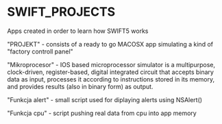 # SWIFT_PROJECTS
Apps created in order to learn how SWIFT5 works

"PROJEKT" - consists of a ready to go MACOSX app simulating a kind of "factory controll panel" 

"Mikroprocesor" - IOS based microprocessor simulator is a multipurpose, clock-driven, register-based, digital integrated circuit that accepts binary data as input, processes it according to instructions stored in its memory, and provides results (also in binary form) as output. 

"Funkcja alert" - small script used for diplaying alerts using NSAlert()

"Funkcja cpu" - script pushing real data from cpu into app memory
